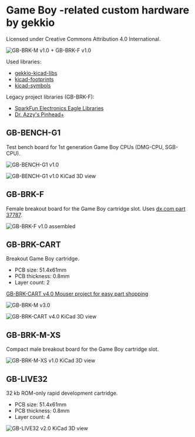 # Game Boy -related custom hardware by gekkio
Licensed under Creative Commons Attribution 4.0 International.

![GB-BRK-M v1.0 + GB-BRK-F v1.0](F+M-v1.0.jpg)

Used libraries:

* [gekkio-kicad-libs](https://github.com/Gekkio/gekkio-kicad-libs)
* [kicad-footprints](https://github.com/KiCad/kicad-footprints)
* [kicad-symbols](https://github.com/KiCad/kicad-symbols)

Legacy project libraries (GB-BRK-F):

* [SparkFun Electronics Eagle Libraries](https://github.com/sparkfun/SparkFun-Eagle-Libraries)
* [Dr. Azzy's Pinhead+](http://drazzy.com/e/eaglelibs.shtml)

## GB-BENCH-G1

Test bench board for 1st generation Game Boy CPUs (DMG-CPU, SGB-CPU).

![GB-BENCH-G1 v1.0](GB-BENCH-G1-v1.0.jpg)

![GB-BENCH-G1 v1.0 KiCad 3D view](GB-BENCH-G1.3d.png)

## GB-BRK-F

Female breakout board for the Game Boy cartridge slot. Uses [dx.com part 37787](http://www.dx.com/p/repair-parts-replacement-gba-game-cart-slot-for-nds-lite-37787).

![GB-BRK-F v1.0 assembled](GB-BRK-F-v1.0.jpg)

## GB-BRK-CART

Breakout Game Boy cartridge.

* PCB size: 51.4x61mm
* PCB thickness: 0.8mm
* Layer count: 2

[GB-BRK-CART v4.0 Mouser project for easy part shopping](http://www.mouser.com/ProjectManager/ProjectDetail.aspx?AccessID=61700168c3)

![GB-BRK-M v3.0](GB-BRK-M.jpg)

![GB-BRK-CART v4.0 KiCad 3D view](GB-BRK-CART.3d.png)

## GB-BRK-M-XS

Compact male breakout board for the Game Boy cartridge slot.

![GB-BRK-M-XS v1.0 KiCad 3D view](GB-BRK-M-XS.3d.png)

## GB-LIVE32

32 kb ROM-only rapid development cartridge.

* PCB size: 51.4x61mm
* PCB thickness: 0.8mm
* Layer count: 4

![GB-LIVE32 v2.0 KiCad 3D view](GB-LIVE32.3d.png)
